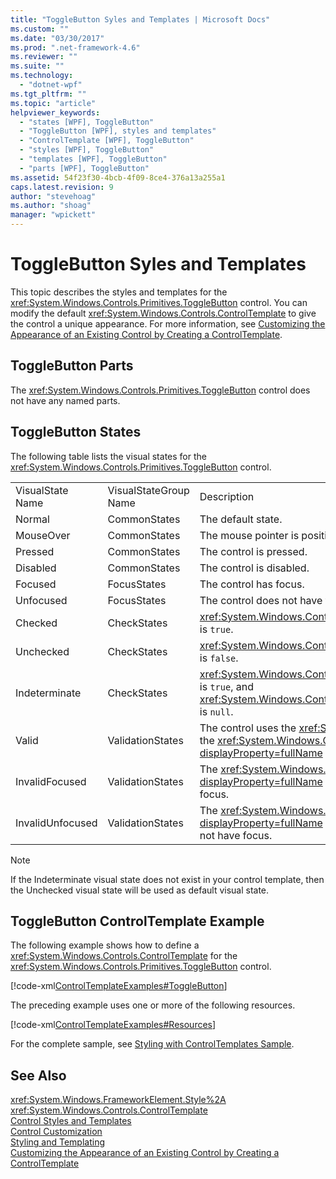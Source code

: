 ```yaml
---
title: "ToggleButton Syles and Templates | Microsoft Docs"
ms.custom: ""
ms.date: "03/30/2017"
ms.prod: ".net-framework-4.6"
ms.reviewer: ""
ms.suite: ""
ms.technology: 
  - "dotnet-wpf"
ms.tgt_pltfrm: ""
ms.topic: "article"
helpviewer_keywords: 
  - "states [WPF], ToggleButton"
  - "ToggleButton [WPF], styles and templates"
  - "ControlTemplate [WPF], ToggleButton"
  - "styles [WPF], ToggleButton"
  - "templates [WPF], ToggleButton"
  - "parts [WPF], ToggleButton"
ms.assetid: 54f23f30-4bcb-4f09-8ce4-376a13a255a1
caps.latest.revision: 9
author: "stevehoag"
ms.author: "shoag"
manager: "wpickett"
---
```

# ToggleButton Syles and Templates
This topic describes the styles and templates for the <xref:System.Windows.Controls.Primitives.ToggleButton> control. You can modify the default <xref:System.Windows.Controls.ControlTemplate> to give the control a unique appearance. For more information, see [Customizing the Appearance of an Existing Control by Creating a ControlTemplate](../../../../docs/framework/wpf/controls/customizing-the-appearance-of-an-existing-control.md).  
  
## ToggleButton Parts  
 The <xref:System.Windows.Controls.Primitives.ToggleButton> control does not have any named parts.  
  
## ToggleButton States  
 The following table lists the visual states for the <xref:System.Windows.Controls.Primitives.ToggleButton> control.  
  
||||  
|-|-|-|  
|VisualState Name|VisualStateGroup Name|Description|  
|Normal|CommonStates|The default state.|  
|MouseOver|CommonStates|The mouse pointer is positioned over the control.|  
|Pressed|CommonStates|The control is pressed.|  
|Disabled|CommonStates|The control is disabled.|  
|Focused|FocusStates|The control has focus.|  
|Unfocused|FocusStates|The control does not have focus.|  
|Checked|CheckStates|<xref:System.Windows.Controls.Primitives.ToggleButton.IsChecked%2A> is `true`.|  
|Unchecked|CheckStates|<xref:System.Windows.Controls.Primitives.ToggleButton.IsChecked%2A> is `false`.|  
|Indeterminate|CheckStates|<xref:System.Windows.Controls.Primitives.ToggleButton.IsThreeState%2A> is `true`, and <xref:System.Windows.Controls.Primitives.ToggleButton.IsChecked%2A> is `null`.|  
|Valid|ValidationStates|The control uses the <xref:System.Windows.Controls.Validation> class and the <xref:System.Windows.Controls.Validation.HasError%2A?displayProperty=fullName> attached property is `false`.|  
|InvalidFocused|ValidationStates|The <xref:System.Windows.Controls.Validation.HasError%2A?displayProperty=fullName> attached property is `true` has the control has focus.|  
|InvalidUnfocused|ValidationStates|The <xref:System.Windows.Controls.Validation.HasError%2A?displayProperty=fullName> attached property is `true` has the control does not have focus.|  
  
> [!NOTE]
>  If the Indeterminate visual state does not exist in your control template, then the Unchecked visual state will be used as default visual state.  
  
## ToggleButton ControlTemplate Example  
 The following example shows how to define a <xref:System.Windows.Controls.ControlTemplate> for the <xref:System.Windows.Controls.Primitives.ToggleButton> control.  
  
 [!code-xml[ControlTemplateExamples#ToggleButton](../../../../samples/snippets/csharp/VS_Snippets_Wpf/ControlTemplateExamples/CS/resources/combobox.xaml#togglebutton)]  
  
 The preceding example uses one or more of the following resources.  
  
 [!code-xml[ControlTemplateExamples#Resources](../../../../samples/snippets/csharp/VS_Snippets_Wpf/ControlTemplateExamples/CS/resources/shared.xaml#resources)]  
  
 For the complete sample, see [Styling with ControlTemplates Sample](http://go.microsoft.com/fwlink/?LinkID=160041).  
  
## See Also  
 <xref:System.Windows.FrameworkElement.Style%2A>   
 <xref:System.Windows.Controls.ControlTemplate>   
 [Control Styles and Templates](../../../../docs/framework/wpf/controls/control-styles-and-templates.md)   
 [Control Customization](../../../../docs/framework/wpf/controls/control-customization.md)   
 [Styling and Templating](../../../../docs/framework/wpf/controls/styling-and-templating.md)   
 [Customizing the Appearance of an Existing Control by Creating a ControlTemplate](../../../../docs/framework/wpf/controls/customizing-the-appearance-of-an-existing-control.md)